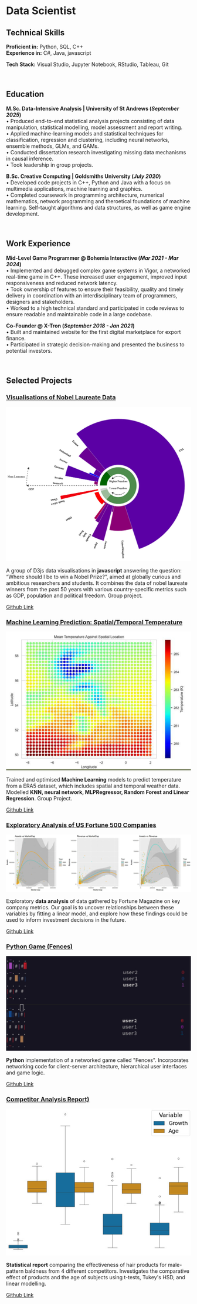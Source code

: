 
# Data Scientist

## Technical Skills
**Proficient in:**   Python, SQL, C++<br>
**Experience in:**   C#, Java, javascript<br>

**Tech Stack:**   Visual Studio, Jupyter Notebook, RStudio, Tableau, Git

<br>

## Education
**M.Sc. Data-Intensive Analysis | University of St Andrews (_September 2025_)**<br>
• Produced end-to-end statistical analysis projects consisting of data manipulation, statistical modelling, model assessment and report writing.<br>
• Applied machine-learning models and statistical techniques for classification, regression and clustering, including neural networks, ensemble methods, GLMs, and GAMs.<br>
• Conducted dissertation research investigating missing data mechanisms in causal inference.<br>
• Took leadership in group projects.

**B.Sc. Creative Computing | Goldsmiths University (_July 2020_)**<br>
• Developed code projects in C++, Python and Java with a focus on multimedia applications, machine learning and graphics.<br>
• Completed coursework in programming architecture, numerical mathematics, network programming and theroetical foundations of machine learning. Self-taught algorithms and data structures, as well as game engine development.


<br>

## Work Experience

**Mid-Level Game Programmer @ Bohemia Interactive (_Mar 2021 - Mar 2024_)**<br>
• Implemented and debugged complex game systems in Vigor, a networked real-time game in C++. These increased user engagement, improved input responsiveness and reduced network latency.<br>
• Took ownership of features to ensure their feasibility, quality and timely delivery in coordination with an interdisciplinary team of programmers, designers and stakeholders.<br>
• Worked to a high technical standard and participated in code reviews to ensure readable and maintainable code in a large codebase.



**Co-Founder @ X-Tron (_September 2018 - Jan 2021_)**<br>
• Built and maintained website for the first digital marketplace for export finance.<br>
• Participated in strategic decision-making and presented the business to potential investors.


<br>

## Selected Projects
### [Visualisations of Nobel Laureate Data](https://larsbrestrich.github.io/DataVisualisation_NobelLaureates/)<br>

![Picture](/assets/img/VizProject.jpg)<br>

A group of D3js data visualisations in **javascript** answering the question: “Where should I be to win a Nobel Prize?”, aimed at globally curious and ambitious researchers and students. It combines the data of nobel laureate winners from the past 50 years with various country-specific metrics such as GDP, population and political freedom. Group project.

[Github Link](https://github.com/larsbrestrich/DataVisualisation_NobelLaureates)<br>



### [Machine Learning Prediction: Spatial/Temporal Temperature](https://mozilla.github.io/pdf.js/web/viewer.html?file=https://raw.githubusercontent.com/larsbrestrich/MachineLearning_SpatialTemperaturePrediction/main/ID5059%20Report.pdf)<br>

![Picture](/assets/img/MLProject.jpg)<br>

Trained and optimised **Machine Learning** models to predict temperature from a ERA5 dataset, which includes spatial and temporal weather data. Modelled **KNN, neural network, MLPRegressor, Random Forest and Linear Regression**. Group Project.

[Github Link](https://github.com/larsbrestrich/MachineLearning_SpatialTemperaturePrediction)<br>



### [Exploratory Analysis of US Fortune 500 Companies](https://larsbrestrich.github.io/AnalysisReport_Fortune500/)<br>

![Picture](/assets/img/AnalysisProject.jpg)<br>

Exploratory **data analysis** of data gathered by Fortune Magazine on key company metrics. Our goal is to uncover relationships between these variables by fitting a linear model, and explore how these findings could be used to inform investment decisions in the future.

[Github Link](https://github.com/larsbrestrich/AnalysisReport_Fortune500)<br>


### [Python Game (Fences)](https://mozilla.github.io/pdf.js/web/viewer.html?file=https://raw.githubusercontent.com/larsbrestrich/PythonProject_Fences/main/pythonProject_fences_report.pdf)<br>

![Picture](/assets/img/PythonProject.jpg)<br>

**Python** implementation of a networked game called "Fences". Incorporates networking code for client-server architecture, hierarchical user interfaces and game logic.

[Github Link](https://github.com/larsbrestrich/PythonProject_Fences)<br>



### [Competitor Analysis Report)](https://mozilla.github.io/pdf.js/web/viewer.html?file=https://raw.githubusercontent.com/larsbrestrich/Competitor-Analysis-Report/main/Practical3_240032297.pdf)<br>

![Picture](/assets/img/CompetitorAnalysisImg.jpg)<br>

**Statistical report** comparing the effectiveness of hair products for male-pattern baldness from 4 different competitors. Investigates the comparative effect of products and the age of subjects using t-tests, Tukey's HSD, and linear modelling.

[Github Link](https://github.com/larsbrestrich/Competitor-Analysis-Report)<br>
